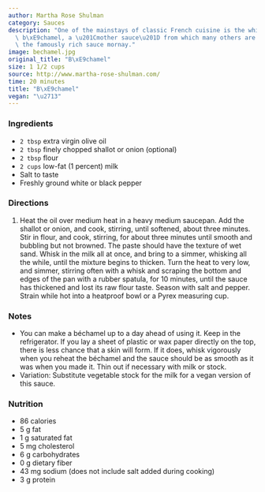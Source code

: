 ```yaml
---
author: Martha Rose Shulman
category: Sauces
description: "One of the mainstays of classic French cuisine is the white sauce called\
  \ b\xE9chamel, a \u201Cmother sauce\u201D from which many others are made, including\
  \ the famously rich sauce mornay."
image: bechamel.jpg
original_title: "B\xE9chamel"
size: 1 1/2 cups
source: http://www.martha-rose-shulman.com/
time: 20 minutes
title: "B\xE9chamel"
vegan: "\u2713"
---
```

### Ingredients

* `2 tbsp` extra virgin olive oil
* `2 tbsp` finely chopped shallot or onion (optional)
* `2 tbsp` flour
* `2 cups` low-fat (1 percent) milk
* Salt to taste
* Freshly ground white or black pepper

### Directions

1. Heat the oil over medium heat in a heavy medium saucepan. Add the shallot or onion, and cook, stirring, until softened, about three minutes. Stir in flour, and cook, stirring, for about three minutes until smooth and bubbling but not browned. The paste should have the texture of wet sand. Whisk in the milk all at once, and bring to a simmer, whisking all the while, until the mixture begins to thicken. Turn the heat to very low, and simmer, stirring often with a whisk and scraping the bottom and edges of the pan with a rubber spatula, for 10 minutes, until the sauce has thickened and lost its raw flour taste. Season with salt and pepper. Strain while hot into a heatproof bowl or a Pyrex measuring cup.

### Notes

- You can make a béchamel up to a day ahead of using it. Keep in the refrigerator. If you lay a sheet of plastic or wax paper directly on the top, there is less chance that a skin will form. If it does, whisk vigorously when you reheat the béchamel and the sauce should be as smooth as it was when you made it. Thin out if necessary with milk or stock.
- Variation: Substitute vegetable stock for the milk for a vegan version of this sauce.

### Nutrition

* 86 calories
* 5 g fat
* 1 g saturated fat
* 5 mg cholesterol
* 6 g carbohydrates
* 0 g dietary fiber
* 43 mg sodium (does not include salt added during cooking)
* 3 g protein